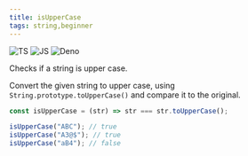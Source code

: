 ```yaml
---
title: isUpperCase
tags: string,beginner
---
```


![TS](https://img.shields.io/badge/supports-typescript-blue.svg?style=flat-square)
![JS](https://img.shields.io/badge/supports-javascript-yellow.svg?style=flat-square)
![Deno](https://img.shields.io/badge/supports-deno-green.svg?style=flat-square)

Checks if a string is upper case.

Convert the given string to upper case, using `String.prototype.toUpperCase()` and compare it to the original.

```js
const isUpperCase = (str) => str === str.toUpperCase();
```

```js
isUpperCase("ABC"); // true
isUpperCase("A3@$"); // true
isUpperCase("aB4"); // false
```
